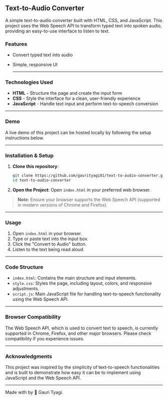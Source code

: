 ## Text-to-Audio Converter

A simple text-to-audio converter built with HTML, CSS, and JavaScript. This project uses the Web Speech API to transform typed text into spoken audio, providing an easy-to-use interface to listen to text.

### Features

- Convert typed text into audio
- Simple, responsive UI

  ---

### Technologies Used

- **HTML** - Structure the page and create the input form
- **CSS** - Style the interface for a clean, user-friendly experience
- **JavaScript** - Handle text input and perform text-to-speech conversion

---

### Demo

A live demo of this project can be hosted locally by following the setup instructions below.

---

### Installation & Setup

1. **Clone this repository**:
   ```bash
   git clone https://github.com/gaurityagi01/text-to-audio-converter.git
   cd text-to-audio-converter
   ```

2. **Open the Project**:
   Open `index.html` in your preferred web browser.

> **Note**: Ensure your browser supports the Web Speech API (supported in modern versions of Chrome and Firefox).

---

### Usage

1. Open `index.html` in your browser.
2. Type or paste text into the input box.
3. Click the "Convert to Audio" button.
4. Listen to the text being read aloud.

---

### Code Structure

- `index.html`: Contains the main structure and input elements.
- `style.css`: Styles the page, including layout, colors, and responsive adjustments.
- `script.js`: Main JavaScript file for handling text-to-speech functionality using the Web Speech API.

---

### Browser Compatibility

The Web Speech API, which is used to convert text to speech, is currently supported in Chrome, Firefox, and other major browsers. Please check compatibility if you experience issues.

---

### Acknowledgments

This project was inspired by the simplicity of text-to-speech functionalities and is built to demonstrate how easy it can be to implement using JavaScript and the Web Speech API.

---
Made with by 💖 Gauri Tyagi.
